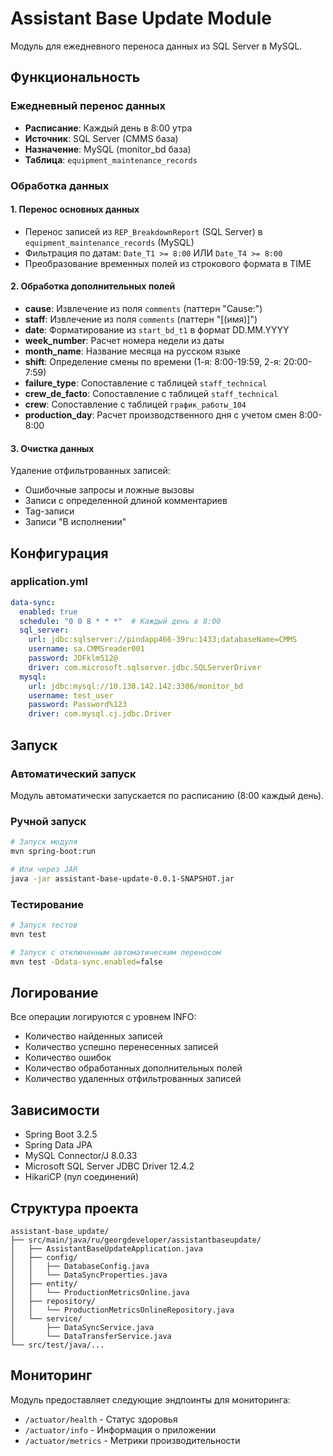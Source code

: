 # Assistant Base Update Module

Модуль для ежедневного переноса данных из SQL Server в MySQL.

## Функциональность

### Ежедневный перенос данных
- **Расписание**: Каждый день в 8:00 утра
- **Источник**: SQL Server (CMMS база)
- **Назначение**: MySQL (monitor_bd база)
- **Таблица**: `equipment_maintenance_records`

### Обработка данных

#### 1. Перенос основных данных
- Перенос записей из `REP_BreakdownReport` (SQL Server) в `equipment_maintenance_records` (MySQL)
- Фильтрация по датам: `Date_T1 >= 8:00` ИЛИ `Date_T4 >= 8:00`
- Преобразование временных полей из строкового формата в TIME

#### 2. Обработка дополнительных полей
- **cause**: Извлечение из поля `comments` (паттерн "Cause:")
- **staff**: Извлечение из поля `comments` (паттерн "[(имя)]")
- **date**: Форматирование из `start_bd_t1` в формат DD.MM.YYYY
- **week_number**: Расчет номера недели из даты
- **month_name**: Название месяца на русском языке
- **shift**: Определение смены по времени (1-я: 8:00-19:59, 2-я: 20:00-7:59)
- **failure_type**: Сопоставление с таблицей `staff_technical`
- **crew_de_facto**: Сопоставление с таблицей `staff_technical`
- **crew**: Сопоставление с таблицей `график_работы_104`
- **production_day**: Расчет производственного дня с учетом смен 8:00-8:00

#### 3. Очистка данных
Удаление отфильтрованных записей:
- Ошибочные запросы и ложные вызовы
- Записи с определенной длиной комментариев
- Tag-записи
- Записи "В исполнении"

## Конфигурация

### application.yml
```yaml
data-sync:
  enabled: true
  schedule: "0 0 8 * * *"  # Каждый день в 8:00
  sql_server:
    url: jdbc:sqlserver://pindapp466-39ru:1433;databaseName=CMMS
    username: sa.CMMSreader001
    password: JDFklm512@
    driver: com.microsoft.sqlserver.jdbc.SQLServerDriver
  mysql:
    url: jdbc:mysql://10.130.142.142:3306/monitor_bd
    username: test_user
    password: Password%123
    driver: com.mysql.cj.jdbc.Driver
```

## Запуск

### Автоматический запуск
Модуль автоматически запускается по расписанию (8:00 каждый день).

### Ручной запуск
```bash
# Запуск модуля
mvn spring-boot:run

# Или через JAR
java -jar assistant-base-update-0.0.1-SNAPSHOT.jar
```

### Тестирование
```bash
# Запуск тестов
mvn test

# Запуск с отключенным автоматическим переносом
mvn test -Ddata-sync.enabled=false
```

## Логирование

Все операции логируются с уровнем INFO:
- Количество найденных записей
- Количество успешно перенесенных записей
- Количество ошибок
- Количество обработанных дополнительных полей
- Количество удаленных отфильтрованных записей

## Зависимости

- Spring Boot 3.2.5
- Spring Data JPA
- MySQL Connector/J 8.0.33
- Microsoft SQL Server JDBC Driver 12.4.2
- HikariCP (пул соединений)

## Структура проекта

```
assistant-base_update/
├── src/main/java/ru/georgdeveloper/assistantbaseupdate/
│   ├── AssistantBaseUpdateApplication.java
│   ├── config/
│   │   ├── DatabaseConfig.java
│   │   └── DataSyncProperties.java
│   ├── entity/
│   │   └── ProductionMetricsOnline.java
│   ├── repository/
│   │   └── ProductionMetricsOnlineRepository.java
│   └── service/
│       ├── DataSyncService.java
│       └── DataTransferService.java
└── src/test/java/...
```

## Мониторинг

Модуль предоставляет следующие эндпоинты для мониторинга:
- `/actuator/health` - Статус здоровья
- `/actuator/info` - Информация о приложении
- `/actuator/metrics` - Метрики производительности
